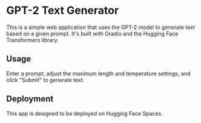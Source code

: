 # GPT-2 Text Generator

   This is a simple web application that uses the GPT-2 model to generate text based on a given prompt. It's built with Gradio and the Hugging Face Transformers library.

   ## Usage

   Enter a prompt, adjust the maximum length and temperature settings, and click "Submit" to generate text.

   ## Deployment

   This app is designed to be deployed on Hugging Face Spaces.